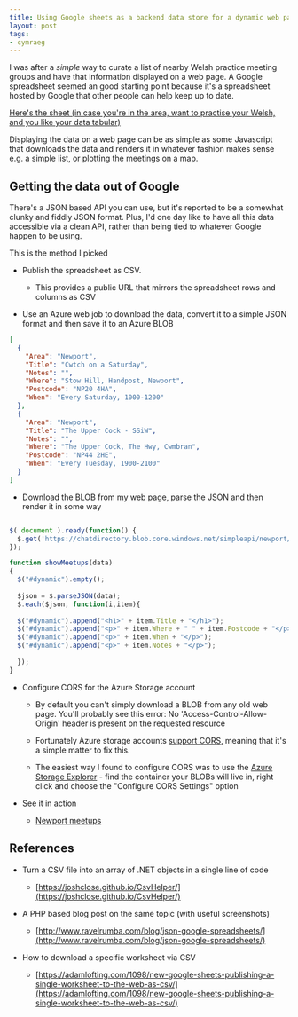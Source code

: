 ```yaml
---
title: Using Google sheets as a backend data store for a dynamic web page
layout: post
tags:
- cymraeg
---
```


I was after a _simple_ way to curate a list of nearby Welsh practice meeting groups and have that information displayed on a web page. A Google spreadsheet seemed an good starting point because it's a spreadsheet hosted by Google that other people can help keep up to date. 

[Here's the sheet (in case you're in the area, want to practise your Welsh, and you like your data tabular)](https://docs.google.com/spreadsheets/d/1zzhf4SebQ5IIU1PfrrAzh1d0Q2ZLDaesN-cQ2Ux0bwA)

Displaying the data on a web page can be as simple as some Javascript that downloads the data and renders it in whatever fashion makes sense e.g. a simple list, or plotting the meetings on a map. 

## Getting the data out of Google

There's a JSON based API you can use, but it's reported to be a somewhat clunky and fiddly JSON format. Plus, I'd one day like to have all this data accessible via a clean API, rather than being tied to whatever Google happen to be using. 

This is the method I picked
 - Publish the spreadsheet as CSV. 
    - This provides a public URL that mirrors the spreadsheet rows and columns as CSV
	
 - Use an Azure web job to download the data, convert it to a simple JSON format and then save it to an Azure BLOB
 
```json
[
  {
    "Area": "Newport",
    "Title": "Cwtch on a Saturday",
    "Notes": "",
    "Where": "Stow Hill, Handpost, Newport",
    "Postcode": "NP20 4HA",
    "When": "Every Saturday, 1000-1200"
  },
  {
    "Area": "Newport",
    "Title": "The Upper Cock - SSiW",
    "Notes": "",
    "Where": "The Upper Cock, The Hwy, Cwmbran",
    "Postcode": "NP44 2HE",
    "When": "Every Tuesday, 1900-2100"
  }
]
```
 
 - Download the BLOB from my web page, parse the JSON and then render it in some way 

```javascript

$( document ).ready(function() {
  $.get('https://chatdirectory.blob.core.windows.net/simpleapi/newport/meetups.json', null,showMeetups);
});

function showMeetups(data)
{
  $("#dynamic").empty();
  
  $json = $.parseJSON(data);
  $.each($json, function(i,item){
  
  $("#dynamic").append("<h1>" + item.Title + "</h1>");
  $("#dynamic").append("<p>" + item.Where + " " + item.Postcode + "</p>");
  $("#dynamic").append("<p>" + item.When + "</p>");
  $("#dynamic").append("<p>" + item.Notes + "</p>");
	
  });
}
```
 - Configure CORS for the Azure Storage account
 
   - By default you can't simply download a BLOB from any old web page. You'll probably see this error: No 'Access-Control-Allow-Origin' header is present on the requested resource
   
   - Fortunately Azure storage accounts [support CORS](https://msdn.microsoft.com/en-us/library/azure/dn535601.aspx), meaning that it's a simple matter to fix this. 
   
   - The easiest way I found to configure CORS was to use the [Azure Storage Explorer](http://storageexplorer.com/) - find the container your BLOBs will live in, right click and choose the "Configure CORS Settings" option
 
 - See it in action 
 
    - [Newport meetups](/welsh/newport_meetups.html)
	
## References

 - Turn a CSV file into an array of .NET objects in a single line of code

    - [https://joshclose.github.io/CsvHelper/](https://joshclose.github.io/CsvHelper/)
	
 - A PHP based blog post on the same topic (with useful screenshots)
 
    - [http://www.ravelrumba.com/blog/json-google-spreadsheets/](http://www.ravelrumba.com/blog/json-google-spreadsheets/)
	
 - How to download a specific worksheet via CSV

   - [https://adamlofting.com/1098/new-google-sheets-publishing-a-single-worksheet-to-the-web-as-csv/](https://adamlofting.com/1098/new-google-sheets-publishing-a-single-worksheet-to-the-web-as-csv/) 
